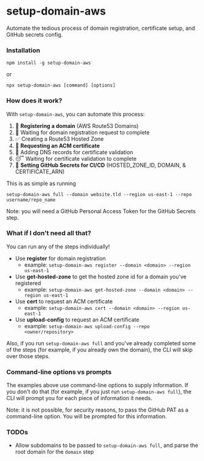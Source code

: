 # setup-domain-aws

Automate the tedious process of domain registration, certificate setup, and GitHub secrets config.

### Installation

    npm install -g setup-domain-aws

or

    npx setup-domain-aws [command] [options]

### How does it work?

With `setup-domain-aws`, you can automate this process:

  1. 🔗 **Registering a domain** (AWS Route53 Domains)
  2. 🥱 Waiting for domain registration request to complete
  3. ✅ Creating a Route53 Hosted Zone
  4. 🔐 **Requesting an ACM certificate**
  5. 📜 Adding DNS records for certificate validation
  6. 😴 Waiting for certificate validation to complete
  7. 🤫 **Setting GitHub Secrets for CI/CD** (HOSTED_ZONE_ID, DOMAIN, & CERTIFICATE_ARN)

This is as simple as running

    setup-domain-aws full --domain website.tld --region us-east-1 --repo username/repo_name

Note: you will need a GitHub Personal Access Token for the GitHub Secrets step.

### What if I don't need all that?

You can run any of the steps individually!

  - Use **register** for domain registration
    - example: `setup-domain-aws register --domain <domain> --region us-east-1`
  - Use **get-hosted-zone** to get the hosted zone id for a domain you've registered
    - example: `setup-domain-aws get-hosted-zone --domain <domain> --region us-east-1`
  - Use **cert** to request an ACM certificate
    - example: `setup-domain-aws cert --domain <domain> --region us-east-1`
  - Use **upload-config** to request an ACM certificate
    - example: `setup-domain-aws upload-config --repo <owner/repository>`

Also, if you run `setup-domain-aws full` and you've already completed some of the steps (for example, if you already own the domain), the CLI will skip over those steps.

### Command-line options vs prompts

The examples above use command-line options to supply information. If you don't do that (for example, if you just run `setup-domain-aws full`), the CLI will prompt you for each piece of information it needs.

Note: it is not possible, for security reasons, to pass the GitHub PAT as a command-line option. You will be prompted for this information.


### TODOs

 - Allow subdomains to be passed to `setup-domain-aws full`, and parse the root domain for the `domain` step
